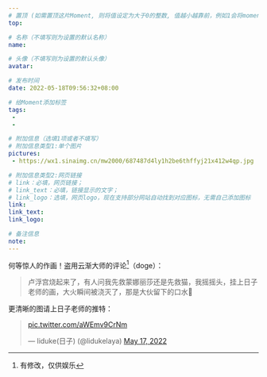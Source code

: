```yaml
---
# 置顶 (如需置顶这片Moment, 则将值设定为大于0的整数, 值越小越靠前，例如1会将moment放在最顶端)
top: 

# 名称（不填写则为设置的默认名称）
name:

# 头像（不填写则为设置的默认头像）
avatar:

# 发布时间
date: 2022-05-18T09:56:32+08:00

# 给Moment添加标签
tags:
 -
 -

# 附加信息（选填1项或者不填写）
# 附加信息类型1:单个图片
pictures:
 - https://wx1.sinaimg.cn/mw2000/687487d4ly1h2be6thffyj21x412w4qp.jpg

# 附加信息类型2:网页链接
# link：必填，网页链接；
# link_text：必填，链接显示的文字；
# link_logo：选填，网页logo，现在支持部分网站自动找到对应图标，无需自己添加图标
link:
link_text:
link_logo:

# 备注信息
note:
---
```


<!-- 下面开始写正文 -->
何等惊人的作画！盗用云渐大师的评论[^1]（doge）：

> 卢浮宫烧起来了，有人问我先救蒙娜丽莎还是先救猫，我摇摇头，挂上日子老师的画，大火瞬间被浇灭了，那是大伙留下的口水🤤

更清晰的图请上日子老师的推特：
<blockquote class="twitter-tweet"><p lang="und" dir="ltr"><a href="https://t.co/aWEmv9CrNm">pic.twitter.com/aWEmv9CrNm</a></p>&mdash; liduke(日子) (@lidukelaya) <a href="https://twitter.com/lidukelaya/status/1526448905952473093?ref_src=twsrc%5Etfw">May 17, 2022</a></blockquote> <script async src="https://platform.twitter.com/widgets.js" charset="utf-8"></script>

[^1]:有修改，仅供娱乐